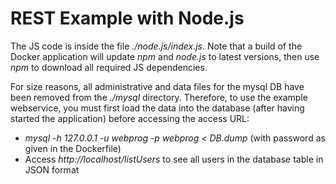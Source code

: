 # REST Example with Node.js #

The JS code is inside the file _./node.js/index.js_. Note that a build of the Docker application will update _npm_ and _node.js_ to latest versions, then use _npm_ to download all required JS dependencies.

For size reasons, all administrative and data files for the mysql DB have been removed from the _./mysql_ directory. Therefore, to use the example webservice, you must first load the data into the database (after having started the application) before accessing the access URL:

* _mysql -h 127.0.0.1 -u webprog -p webprog < DB.dump_ (with password as given in the Dockerfile)
* Access _http://localhost/listUsers_ to see all users in the database table in JSON format
